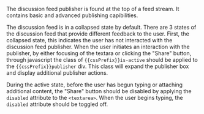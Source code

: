 The discussion feed publisher is found at the top of a feed stream. It contains basic and advanced publishing capibilities.

The discussion feed is in a collapsed state by default. There are 3 states of the discussion feed that provide different feedback to the user. First, the collapsed state, this indicates the user has not interacted with the discussion feed publisher. When the user initiates an interaction with the publisher, by either focusing of the textara or clicking the "Share" button, through javascript the class of `{{cssPrefix}}is-active` should be applied to the `{{cssPrefix}}publisher` div. This class will expand the publisher box and display additional publisher actions.

During the active state, before the user has begun typing or attaching additional content, the "Share" button should be disabled by applying the `disabled` attribute to the `<textarea>`. When the user begins typing, the `disabled` attribute should be toggled off.
